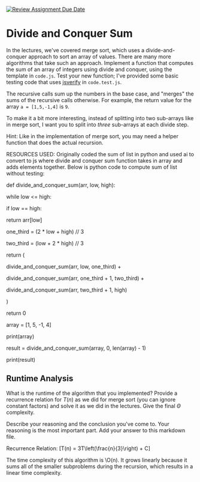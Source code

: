 [![Review Assignment Due Date](https://classroom.github.com/assets/deadline-readme-button-24ddc0f5d75046c5622901739e7c5dd533143b0c8e959d652212380cedb1ea36.svg)](https://classroom.github.com/a/E1vcEWuv)
# Divide and Conquer Sum

In the lectures, we've covered merge sort, which uses a divide-and-conquer
approach to sort an array of values. There are many more algorithms that take
such an approach. Implement a function that computes the sum of an array of
integers using divide and conquer, using the template in `code.js`. Test your
new function; I've provided some basic testing code that uses
[jsverify](https://jsverify.github.io/) in `code.test.js`.

The recursive calls sum up the numbers in the base case, and "merges" the sums
of the recursive calls otherwise. For example, the return value for the array `a
= [1,5,-1,4]` is `9`.

To make it a bit more interesting, instead of splitting into two sub-arrays like
in merge sort, I want you to split into *three* sub-arrays at each divide step.

Hint: Like in the implementation of merge sort, you may need a helper function
that does the actual recursion.

RESOURCES USED: Originally coded the sum of list in python and used ai to convert to js where divide and conquer sum function takes in array and adds elements together. Below is python code to compute sum of list without testing:

def divide_and_conquer_sum(arr, low, high):

while low <= high:

if low == high:

return arr[low]

one_third = (2 * low + high) // 3

two_third = (low + 2 * high) // 3

return (

divide_and_conquer_sum(arr, low, one_third) +

divide_and_conquer_sum(arr, one_third + 1, two_third) +

divide_and_conquer_sum(arr, two_third + 1, high)

)

return 0


array = [1, 5, -1, 4]

print(array)

result = divide_and_conquer_sum(array, 0, len(array) - 1)

print(result)  



## Runtime Analysis

What is the runtime of the algorithm that you implemented? Provide a recurrence
relation for $T(n)$ as we did for merge sort (you can ignore constant factors)
and solve it as we did in the lectures. Give the final $\Theta$ complexity.

Describe your reasoning and the conclusion you've come to. Your reasoning is the
most important part. Add your answer to this markdown file.

Recurrence Relation: \[T(n) = 3T\left(\frac{n}{3}\right) + C\]

The time complexity of this algorithm is \O(n)\. It grows linearly because it sums all of the smaller subproblems during the recursion, which results in a linear time complexity.
